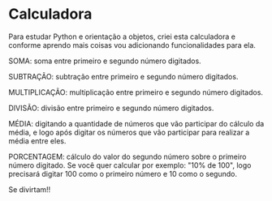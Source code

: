 # Calculadora
Para estudar Python e orientação a objetos, criei esta calculadora e conforme aprendo mais coisas vou adicionando funcionalidades para ela.

SOMA: soma entre primeiro e segundo número digitados.

SUBTRAÇÃO: subtração entre primeiro e segundo número digitados.

MULTIPLICAÇÃO: multiplicação entre primeiro e segundo número digitados.

DIVISÃO: divisão entre primeiro e segundo número digitados.

MÉDIA: digitando a quantidade de números que vão participar do cálculo da média, e logo após digitar os números que vão participar para realizar a média entre eles.

PORCENTAGEM: cálculo do valor do segundo número sobre o primeiro número digitado. Se você quer calcular por exemplo: "10% de 100", logo precisará digitar 100 como o primeiro número e 10 como o segundo.

Se divirtam!!
